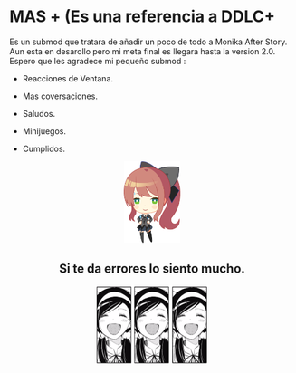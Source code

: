 
# MAS + (Es una referencia a DDLC+
Es un submod que tratara de añadir un poco de todo a Monika After Story.
Aun esta en desarollo pero mi meta final es llegara hasta la version 2.0.
Espero que les agradece mi pequeño submod :

- Reacciones de Ventana.

- Mas coversaciones.

- Saludos.

- Minijuegos.

- Cumplidos.

<p align="center">
  <img src="https://github.com/zer0fixer/SubmodMAS/blob/main/ddbh_chibi.png" width="100"">
</p>

<h2 align="center">
                 Si te da errores lo siento mucho.
</h2>
<p align="center">
  <img src="https://github.com/zer0fixer/SubmodMAS/blob/main/noway.gif" width="200"">
</p>
